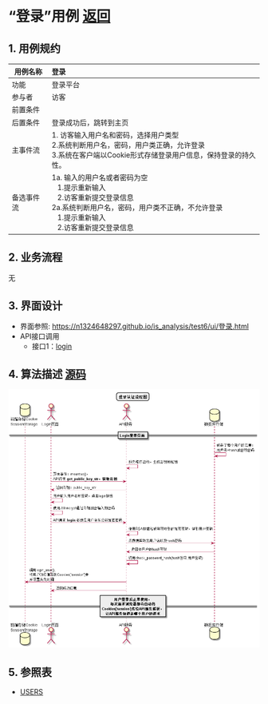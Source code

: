 ﻿<!-- markdownlint-disable MD033-->
<!-- 禁止MD033类型的警告 https://www.npmjs.com/package/markdownlint -->

# “登录”用例 [返回](../README.md)

## 1. 用例规约

|用例名称|登录|
|-------|:-------------|
|功能|登录平台|
|参与者|访客|
|前置条件| |
|后置条件|登录成功后，跳转到主页|
|主事件流| 1. 访客输入用户名和密码，选择用户类型<br/>2.系统判断用户名，密码，用户类正确，允许登录<br/>3.系统在客户端以Cookie形式存储登录用户信息，保持登录的持久性。|
|备选事件流|1a. 输入的用户名或者密码为空 <br/>&nbsp;&nbsp; 1.提示重新输入 <br/> &nbsp;&nbsp; 2.访客重新提交登录信息 <br/>2a.系统判断用户名，密码，用户类不正确，不允许登录 <br/>&nbsp;&nbsp; 1.提示重新输入 <br/> &nbsp;&nbsp; 2.访客重新提交登录信息 |

## 2. 业务流程
无

## 3. 界面设计
- 界面参照: https://n1324648297.github.io/is_analysis/test6/ui/登录.html
- API接口调用
    - 接口1：[login](../接口/login.md)

## 4. 算法描述 [源码](../src/登录认证流程图.puml)
![登录认证流程图](../登录认证流程图.png)
    
## 5. 参照表

- [USERS](../数据库设计.md/#USERS)

